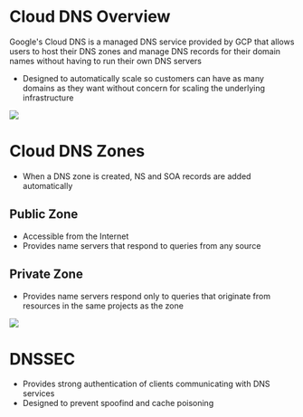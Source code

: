 # Cloud DNS Overview

Google's Cloud DNS is a managed DNS service provided by GCP that allows users to host their DNS zones and manage DNS records for their domain names without having to run their own DNS servers

* Designed to automatically scale so customers can have as many domains as they want without concern for scaling the underlying infrastructure

![](https://github.com/JonmarCorpuz/SecondBrain/blob/main/Assets/Whitespace.png)

# Cloud DNS Zones

* When a DNS zone is created, NS and SOA records are added automatically

## Public Zone

* Accessible from the Internet
* Provides name servers that respond to queries from any source

## Private Zone

* Provides name servers respond only to queries that originate from resources in the same projects as the zone

![](https://github.com/JonmarCorpuz/SecondBrain/blob/main/Assets/Whitespace.png)

# DNSSEC

* Provides strong authentication of clients communicating with DNS services
* Designed to prevent spoofind and cache poisoning
